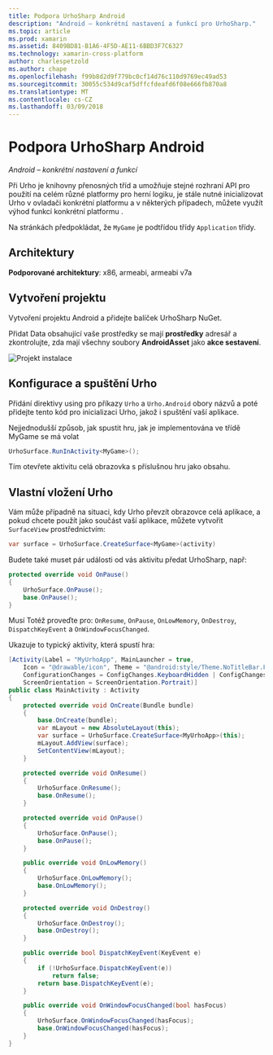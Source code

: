 ```yaml
---
title: Podpora UrhoSharp Android
description: "Android – konkrétní nastavení a funkcí pro UrhoSharp."
ms.topic: article
ms.prod: xamarin
ms.assetid: 8409BD81-B1A6-4F5D-AE11-6BBD3F7C6327
ms.technology: xamarin-cross-platform
author: charlespetzold
ms.author: chape
ms.openlocfilehash: f99b8d2d9f779bc0cf14d76c110d9769ec49ad53
ms.sourcegitcommit: 30055c534d9caf5dffcfdeafd6f08e666fb870a8
ms.translationtype: MT
ms.contentlocale: cs-CZ
ms.lasthandoff: 03/09/2018
---
```

# <a name="urhosharp-android-support"></a>Podpora UrhoSharp Android

_Android – konkrétní nastavení a funkcí_

Při Urho je knihovny přenosných tříd a umožňuje stejné rozhraní API pro použití na celém různé platformy pro herní logiku, je stále nutné inicializovat Urho v ovladači konkrétní platformu a v některých případech, můžete využít výhod funkcí konkrétní platformu .

Na stránkách předpokládat, že `MyGame` je podtřídou třídy `Application` třídy.

## <a name="architectures"></a>Architektury

**Podporované architektury**: x86, armeabi, armeabi v7a

## <a name="create-a-project"></a>Vytvoření projektu

Vytvoření projektu Android a přidejte balíček UrhoSharp NuGet.

Přidat Data obsahující vaše prostředky se mají **prostředky** adresář a zkontrolujte, zda mají všechny soubory **AndroidAsset** jako **akce sestavení**.

![Projekt instalace](android-images/image-3.png "přidat Data obsahující prostředky, k adresáři prostředky")

## <a name="configure-and-launching-urho"></a>Konfigurace a spuštění Urho

Přidání direktivy using pro příkazy `Urho` a `Urho.Android` obory názvů a poté přidejte tento kód pro inicializaci Urho, jakož i spuštění vaší aplikace.

Nejjednodušší způsob, jak spustit hru, jak je implementována ve třídě MyGame se má volat

```csharp
UrhoSurface.RunInActivity<MyGame>();
```

Tím otevřete aktivitu celá obrazovka s příslušnou hru jako obsahu.

## <a name="custom-embedding-of-urho"></a>Vlastní vložení Urho

Vám může případně na situaci, kdy Urho převzít obrazovce celá aplikace, a pokud chcete použít jako součást vaší aplikace, můžete vytvořit `SurfaceView` prostřednictvím:

```csharp
var surface = UrhoSurface.CreateSurface<MyGame>(activity)
```

Budete také muset pár události od vás aktivitu předat UrhoSharp, např:

```csharp
protected override void OnPause()
{
    UrhoSurface.OnPause();
    base.OnPause();
}
```

Musí Totéž proveďte pro: `OnResume`, `OnPause`, `OnLowMemory`, `OnDestroy`, `DispatchKeyEvent` a `OnWindowFocusChanged`.

Ukazuje to typický aktivity, která spustí hra:

```csharp
[Activity(Label = "MyUrhoApp", MainLauncher = true,
    Icon = "@drawable/icon", Theme = "@android:style/Theme.NoTitleBar.Fullscreen",
    ConfigurationChanges = ConfigChanges.KeyboardHidden | ConfigChanges.Orientation,
    ScreenOrientation = ScreenOrientation.Portrait)]
public class MainActivity : Activity
{
    protected override void OnCreate(Bundle bundle)
    {
        base.OnCreate(bundle);
        var mLayout = new AbsoluteLayout(this);
        var surface = UrhoSurface.CreateSurface<MyUrhoApp>(this);
        mLayout.AddView(surface);
        SetContentView(mLayout);
    }

    protected override void OnResume()
    {
        UrhoSurface.OnResume();
        base.OnResume();
    }

    protected override void OnPause()
    {
        UrhoSurface.OnPause();
        base.OnPause();
    }

    public override void OnLowMemory()
    {
        UrhoSurface.OnLowMemory();
        base.OnLowMemory();
    }

    protected override void OnDestroy()
    {
        UrhoSurface.OnDestroy();
        base.OnDestroy();
    }

    public override bool DispatchKeyEvent(KeyEvent e)
    {
        if (!UrhoSurface.DispatchKeyEvent(e))
            return false;
        return base.DispatchKeyEvent(e);
    }

    public override void OnWindowFocusChanged(bool hasFocus)
    {
        UrhoSurface.OnWindowFocusChanged(hasFocus);
        base.OnWindowFocusChanged(hasFocus);
    }
}
```

